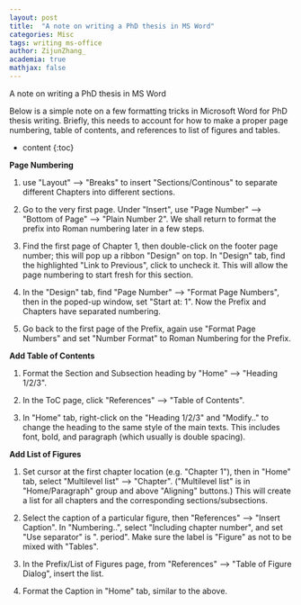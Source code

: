 ```yaml
---
layout: post
title:  "A note on writing a PhD thesis in MS Word"
categories: Misc
tags: writing ms-office
author: ZijunZhang_
academia: true
mathjax: false
---
```


A note on writing a PhD thesis in MS Word


Below is a simple note on a few formatting tricks in Microsoft Word 
for PhD thesis writing. Briefly, this needs to account for how to make
a proper page numbering, table of contents, and references to list of
figures and tables.




* content
{:toc}


__Page Numbering__

1. use "Layout" --> "Breaks" to insert "Sections/Continous" to separate different Chapters 
into different sections.

2. Go to the very first page. Under "Insert", use "Page Number" --> "Bottom of Page" --> 
"Plain Number 2". We shall return to format the prefix into Roman numbering later in a few
steps.

3. Find the first page of Chapter 1, then double-click on the footer page number; this will 
pop up a ribbon "Design" on top. In "Design" tab, find the highlighted "Link to Previous", 
click to uncheck it. This will allow the page numbering to start fresh for this section.

4. In the "Design" tab, find "Page Number" --> "Format Page Numbers", then in the poped-up window,
set "Start at: 1". Now the Prefix and Chapters have separated numbering.

5. Go back to the first page of the Prefix, again use "Format Page Numbers" and set "Number Format"
to Roman Numbering for the Prefix.


__Add Table of Contents__

1. Format the Section and Subsection heading by "Home" --> "Heading 1/2/3".

2. In the ToC page, click "References" --> "Table of Contents".

3. In "Home" tab, right-click on the "Heading 1/2/3" and "Modify.." to change the heading
to the same style of the main texts. This includes font, bold, and paragraph (which usually
is double spacing).

__Add List of Figures__

1. Set cursor at the first
chapter location (e.g. "Chapter 1"), then in "Home" tab, select "Multilevel list" --> "Chapter".
("Multilevel list" is in "Home/Paragraph" group and above "Aligning" buttons.)
This will create a list for all chapters and the corresponding sections/subsections. 


2. Select the caption of a particular figure, then "References" --> "Insert Caption".
In "Numbering..", select "Including chapter number", and set "Use separator" is ". period". 
Make sure the label is "Figure" as not to be mixed with "Tables".

3. In the Prefix/List of Figures page, from "References" --> "Table of Figure Dialog", insert
the list.

4. Format the Caption in "Home" tab, similar to the above.


